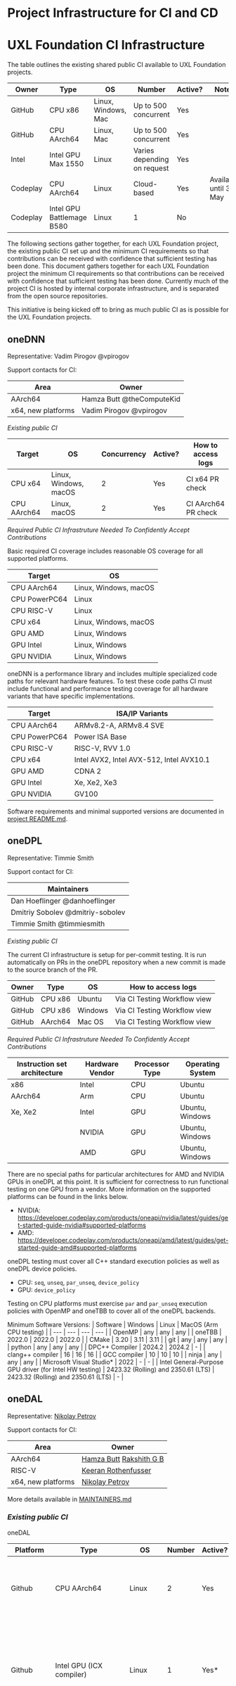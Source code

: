 # Project Infrastructure for CI and CD

UXL Foundation CI Infrastructure
================================

The table outlines the existing shared public CI available to UXL Foundation projects.

| Owner | Type | OS | Number | Active? | Notes |
| --- | --- | --- | --- | --- | --- |
| GitHub | CPU x86 | Linux, Windows, Mac | Up to 500 concurrent | Yes | |
| GitHub | CPU AArch64 | Linux, Mac | Up to 500 concurrent | Yes | |
| Intel | Intel GPU Max 1550 | Linux | Varies depending on request | Yes | |
| Codeplay | CPU AArch64 | Linux | Cloud-based | Yes | Available until 31 May |
| Codeplay | Intel GPU Battlemage B580 | Linux | 1 | No | |

The following sections gather together, for each UXL Foundation project, the existing public CI set up and the minimum CI requirements so that contributions can be received with confidence that sufficient testing has been done.
This document gathers together for each UXL Foundation project the minimum CI requirements so that contributions can be received with confidence that sufficient testing has been done.
Currently much of the project CI is hosted by internal corporate infrastructure, and is separated from the open source repositories.

This initiative is being kicked off to bring as much public CI as is possible for the UXL Foundation projects.

oneDNN
------

Representative: Vadim Pirogov @vpirogov

Support contacts for CI:

| Area               | Owner                     |
| ------------------ | ------------------------- |
| AArch64            | Hamza Butt @theComputeKid |
| x64, new platforms | Vadim Pirogov @vpirogov   |

*Existing public CI*

| Target      | OS                    | Concurrency  | Active? | How to access logs  |
| ----------- | --------------------- | ------------ | ------- | ------------------- |
| CPU x64     | Linux, Windows, macOS | 2            | Yes     | CI x64 PR check     |
| CPU AArch64 | Linux, macOS          | 2            | Yes     | CI AArch64 PR check |

*Required Public CI Infrastruture Needed To Confidently Accept Contributions*

Basic required CI coverage includes reasonable OS coverage for all supported
platforms.

| Target        | OS                    |
| ------------- | --------------------- |
| CPU AArch64   | Linux, Windows, macOS |
| CPU PowerPC64 | Linux                 |
| CPU RISC-V    | Linux                 |
| CPU x64       | Linux, Windows, macOS |
| GPU AMD       | Linux, Windows        |
| GPU Intel     | Linux, Windows        |
| GPU NVIDIA    | Linux, Windows        |

oneDNN is a performance library and includes multiple specialized code paths for
relevant hardware features. To test these code paths CI must include functional
and performance testing coverage for all hardware variants that have specific
implementations.

| Target        | ISA/IP Variants                          |
| ------------- | ---------------------------------------- |
| CPU AArch64   | ARMv8.2-A, ARMv8.4 SVE                   |
| CPU PowerPC64 | Power ISA Base                           |
| CPU RISC-V    | RISC-V, RVV 1.0                          |
| CPU x64       | Intel AVX2, Intel AVX-512, Intel AVX10.1 |
| GPU AMD       | CDNA 2                                   |
| GPU Intel     | Xe, Xe2, Xe3                             |
| GPU NVIDIA    | GV100                                    |

Software requirements and minimal supported versions are documented in [project
README.md](https://github.com/uxlfoundation/oneDNN?tab=readme-ov-file#requirements-for-building-from-source).

oneDPL
------

Representative: Timmie Smith

Support contact for CI:

| Maintainers               |
| ------------------------- |
| Dan Hoeflinger @danhoeflinger |
| Dmitriy Sobolev @dmitriy-sobolev |
| Timmie Smith @timmiesmith |

*Existing public CI*

The current CI infrastructure is setup for per-commit testing. It is run automatically on PRs in the oneDPL repository
when a new commit is made to the source branch of the PR.

| Owner | Type | OS | How to access logs |
| --- | --- | --- | --- |
| GitHub | CPU x86 | Ubuntu | Via CI Testing Workflow view |
| GitHub | CPU x86 | Windows | Via CI Testing Workflow view |
| GitHub | AArch64 | Mac OS | Via CI Testing Workflow view |

*Required Public CI Infrastruture Needed To Confidently Accept Contributions*

| Instruction set architecture | Hardware Vendor | Processor Type | Operating System |
| --- | --- | --- | --- |
| x86 | Intel | CPU | Ubuntu |
| AArch64 | Arm | CPU | Ubuntu |
| Xe, Xe2 | Intel | GPU | Ubuntu, Windows |
|  | NVIDIA | GPU | Ubuntu, Windows |
|  | AMD | GPU | Ubuntu, Windows |

There are no special paths for particular architectures for AMD and NVIDIA GPUs in oneDPL at this point. It is
sufficient for correctness to run functional testing on one GPU from a vendor. More information on the supported
platforms can be found in the links below.
* NVIDIA: https://developer.codeplay.com/products/oneapi/nvidia/latest/guides/get-started-guide-nvidia#supported-platforms
* AMD: https://developer.codeplay.com/products/oneapi/amd/latest/guides/get-started-guide-amd#supported-platforms

oneDPL testing must cover all C++ standard execution policies as well as oneDPL device policies.

* CPU: ``seq``, ``unseq``, ``par_unseq``, ``device_policy``
* GPU: ``device_policy``

Testing on CPU platforms must exercise ``par`` and ``par_unseq`` execution policies with OpenMP and oneTBB to cover all
of the oneDPL backends.

Minimum Software Versions:
| Software | Windows | Linux | MacOS (Arm CPU testing) |
| --- | --- | --- | --- |
| OpenMP | any | any | any |
| oneTBB | 2022.0 | 2022.0 | 2022.0 |
| CMake | 3.20 | 3.11 | 3.11 |
| git | any | any | any |
| python | any | any | any |
| DPC++ Compiler | 2024.2 | 2024.2 | - |
| clang++ compiler | 16 | 16 | 16 |
| GCC compiler | 10 | 10 | 10 |
| ninja | any | any | any |
| Microsoft Visual Studio* | 2022 | - | - |
| Intel General-Purpose GPU driver (for Intel HW testing) | 2423.32 (Rolling) and 2350.61 (LTS) | 2423.32 (Rolling) and 2350.61 (LTS) | - |


oneDAL
------

Representative: [Nikolay Petrov](https://github.com/napetrov)

Support contacts for CI:

| Area               | Owner                                                                                               |
| ------------------ | --------------------------------------------------------------------------------------------------- |
| AArch64            | [Hamza Butt](https://github.com/theComputeKid) [Rakshith G B](https://github.com/rakshithgb-fujitsu)|
| RISC-V             | [Keeran Rothenfusser](https://github.com/keeranroth)                                                |
| x64, new platforms | [Nikolay Petrov](https://github.com/napetrov)                                                       |

More details available in [MAINTAINERS.md](https://github.com/uxlfoundation/oneDAL/blob/main/MAINTAINERS.md)

### *Existing public CI*

oneDAL

| Platform | Type | OS | Number | Active? | Comments |
| --- | --- | --- | --- | --- | --- |
| Github | CPU AArch64 | Linux | 2 | Yes | 2 Pipelines on Physical Arm systems Github hosted and Arm-Hosted. [ci-aarch64.yml](https://github.com/uxlfoundation/oneDAL/blob/main/.github/workflows/ci-aarch64.yml)  |
| Github | Intel GPU (ICX compiler) | Linux | 1 | Yes* | Pipeline configured for GPU validation on uxlfoundation GPU runners, currently disabled due to issues with Tiber Cloud. [ci.yml](https://github.com/uxlfoundation/oneDAL/blob/main/.github/workflows/ci.yml)  |
| Github | ABI conformance | Linux | 1 | Yes | ABI compatibility runs that compare PR to the main. [ci.yml](https://github.com/uxlfoundation/oneDAL/blob/main/.github/workflows/ci.yml)  |
| Github | Docker validation | Linux | 1 | Yes | Validation of oneDAL development env docker file. [docker-validation-ci.yml](https://github.com/uxlfoundation/oneDAL/blob/main/.github/workflows/docker-validation-ci.yml)  |
| Github | CPU Nightly | Linux, Windows | 2 | Yes | Nightly builds and broader validation for oneDAL. [nightly-build.yml](https://github.com/uxlfoundation/oneDAL/blob/main/.github/workflows/nightly-build.yml)  |
| Github | Copyright headers check | Linux | 1 | Yes | Check for proper copyright headers. [skywalking-eyes.yml](https://github.com/uxlfoundation/oneDAL/blob/main/.github/workflows/skywalking-eyes.yml)  |
| Github | PR checklist validation | Linux | 1 | Yes | Validation of PR conformance. [pr-checklist.yml](https://github.com/uxlfoundation/oneDAL/blob/main/.github/workflows/pr-checklist.yml)  |
| Github | Documentation deployment to gh-pages | Linux | 1 | Yes | Automatic docs deployment with release tag creation. [docs-release.yml](https://github.com/uxlfoundation/oneDAL/blob/main/.github/workflows/docs-release.yml)  |
| Mergify | Helper automation for merges/backporting | Linux | 1 | Yes | Automated labels assignment, removal of renovate branches. [.mergify.yml](https://github.com/uxlfoundation/oneDAL/blob/main/.github/.mergify.yml)  |
| Renovate | Automated dependency updates | Linux | 1 | Yes | Dependabot alternative, manages dependency updates for components. [renovate.json](https://github.com/uxlfoundation/oneDAL/blob/main/.github/renovate.json)  |
| Azure DevOps | Clang format check| Linux | 1 | Yes | Enforce coding standards. [ci.yml](https://github.com/uxlfoundation/oneDAL/blob/main/.ci/pipeline/ci.yml)  |
| Azure DevOps | CI build/test for x86/ARM/RISC-V with OS compilers | Linux, Windows | 8 | Yes | Intel build natively, ARM and RISC-V with cross-platform build and QEMU emulation. Build with GCC/VC compilers. [ci.yml](https://github.com/uxlfoundation/oneDAL/blob/main/.ci/pipeline/ci.yml)  |
| Azure DevOps | CI build/test with Bazel | Linux | 1 | Yes | Bazel-based build and validation. [ci.yml](https://github.com/uxlfoundation/oneDAL/blob/main/.ci/pipeline/ci.yml)  |
| Azure DevOps | oneDAL documentation build | Linux | 1 | Yes | Build documentation for validation purposes in CI. [docs.yml](https://github.com/uxlfoundation/oneDAL/blob/main/.ci/pipeline/docs.yml)  |
| Azure DevOps | sklearnex validation | Linux | 1 | Yes | Checking out sklearnex sources, doing build and validation with oneDAL PR changes. [ci.yml](https://github.com/uxlfoundation/oneDAL/blob/main/.ci/pipeline/ci.yml)  |
| Codefactor | Codefactor checks | N/A | 1 | Yes | Enforcing code checks in PRs, Bandit, and other code quality checks. [Codefactor](https://www.codefactor.io/repository/github/uxlfoundation/onedal)  |

scikit-learn-intelex

| Platform | Type | OS | Number | Active? | Comments |
| --- | --- | --- | --- | --- | --- |
| Mergify | Helper automation for merges/backporting | Linux | 1 | Yes | Automated labels assignment, removal of renovate branches. [.mergify.yml](https://github.com/uxlfoundation/scikit-learn-intelex/blob/main/.github/.mergify.yml)  |
| Renovate | Automated dependency updates | Linux | 1 | Yes | Dependabot alternative, manages dependency updates for components. [renovate.json](https://github.com/uxlfoundation/scikit-learn-intelex/blob/main/.github/renovate.json)  |
| Azure DevOps | CI conda based | Linux, Windows | 10 | Yes | CI build and testing for different scikit/python combinations [ci.yml](https://github.com/uxlfoundation/scikit-learn-intelex/blob/main/.ci/pipeline/ci.yml)  |
| Azure DevOps | Documentation validation | Linux | 10| Yes | Documentation build validation [docs.yml](https://github.com/uxlfoundation/scikit-learn-intelex/blob/main/.ci/pipeline/docs.yml)  |
| Azure DevOps | Linting | Linux | 1 | Yes | Linting enforcement through pre-commit [linting.yml](https://github.com/uxlfoundation/scikit-learn-intelex/blob/main/.ci/pipeline/linting.yml)  |
| Azure DevOps | Nightly | Linux | 1 | Yes | Nightly validation against scikit-learn main branch [nightly.yml](https://github.com/uxlfoundation/scikit-learn-intelex/blob/main/.ci/pipeline/nightly.yml)  |
| Azure DevOps | Coverity | Linux | 1 | Yes | [Coverity](https://scan.coverity.com/projects/daal4py) scans [nightly.yml](https://github.com/uxlfoundation/scikit-learn-intelex/blob/main/.ci/pipeline/nightly.yml)  |
| Azure DevOps | Releases validation | Linux, Windows | 12 | Yes | Validation of already released versions in pypi and conda-forge [ci.yml](https://github.com/uxlfoundation/scikit-learn-intelex/blob/main/.ci/pipeline/release.yml)  |
| Github | CI venv based | Linux, Windows | 6 | Yes | CI build and testing for different scikit/python combinations. [ci.yml](https://github.com/uxlfoundation/scikit-learn-intelex/blob/main/.github/workflows/ci.yml)  |
| Github | Copyright headers check | Linux | 1 | Yes | Check for proper copyright headers. [skywalking-eyes.yml](https://github.com/uxlfoundation/scikit-learn-intelex/blob/main/.github/workflows/skywalking-eyes.yml)  |
| Github | PR checklist validation | Linux | 1 | Yes | Validation of PR conformance. [pr-checklist.yml](https://github.com/uxlfoundation/scikit-learn-intelex/blob/main/.github/workflows/pr-checklist.yml)  |
| Github | Documentation deployment to gh-pages | Linux | 1 | Yes | Automatic docs deployment with release tag creation. [docs-release.yml](https://github.com/uxlfoundation/scikit-learn-intelex/blob/main/.github/workflows/docs-release.yml)  |
| Codefactor | Codefactor checks | N/A | 1 | Yes | Enforcing code checks in PRs, Bandit, and other code quality checks. [Codefactor](https://www.codefactor.io/repository/github/uxlfoundation/scikit-learn-intelex)  |
| Codecov | Codecoverage | N/A | 1 | Yes | Enforcing coverage tracking and increments in PRs. [Codecov](https://app.codecov.io/gh/uxlfoundation/scikit-learn-intelex)  |


### *Required Public CI Infrastructure Needed To Confidently Accept Contributions*

Currently internal Intel CI validation is required for code verification. 
Intel employees can start internal CI with comment "/intelci: run" and corresponding CI would be triggered.
It's not possible to view these logs without access to Intel network

Migration to public validation is possible but will require more x86 systems available in public - currently public validation covers a small subset of validation scopes that we are planning to expand

| Instruction set architecture | Hardware Vendor | Processor Type | Operating System |
| --- | --- | --- | --- |
| x86 | Intel | CPU | Ubuntu, Windows |
| AArch64 | Arm | CPU | Ubuntu |
| Xe, Xe2, Xe3 | Intel | GPU | Ubuntu, Windows |

Software Versions:
* C/C++ Compiler
* DPC++ Compiler and oneMKL if building with SYCL support
* BLAS and LAPACK libraries - both provided by oneMKL or openBLAS could be used 
* Python version 3.9 or higher
* oneTBB library (repository contains script to download it)
* oneDPL library if building with SYCL support
* Microsoft Visual Studio* (Windows* only)
* MSYS2 (Windows* only)
* make and dos2unix tools
Full list of SW requirements and steps defined in [INSTALL.md](https://github.com/uxlfoundation/oneDAL/blob/main/INSTALL.md)


oneCCL
------

Representative: Maria Petrova

Support contact for CI:

*Existing public CI*

| Owner | Type | OS | Number | Active? | How to access logs |
| --- | --- | --- | --- | --- | --- |
| ? | ? | ? | ? | ? | ? |

*Required Public CI Infrastruture Needed To Confidently Accept Contributions*

| Instruction set architecture | Hardware Vendor | Processor Type | Operating System |
| --- | --- | --- | --- |
| x86 | Intel | CPU | Ubuntu |
| AArch64 | Arm | CPU | Ubuntu |

Software Versions:
* CMake
* glibc
* ...

oneMath
-------

Representative: [Maria Kraynyuk](https://github.com/mkrainiuk)

Support contact for CI: [Alexey Srednitsky](https://github.com/toxicscum)

*Existing public CI*

| Owner | Type | OS | Number | Active? | How to access logs |
| --- | --- | --- | --- | --- | --- |
| GitHub	| CPU x86 | Ubuntu latest | N/A - GitHub-hosted runners | Yes | From workflow run |

*Required Public CI Infrastructure Needed To Confidently Accept Contributions*

| Instruction set architecture | Hardware Vendor | Processor Type | Operating System | Comment |
| --- | --- | --- | --- | --- |
| x86 | Intel/AMD | CPU | Ubuntu | Already supported in public CI on x64 VM |
| AArch64 | Arm | CPU | Ubuntu | Arm Neoverse Processor Family: N1, V1, or V2 |
| Intel Data Center Max Series | Intel | GPU | Ubuntu | Or at least one from [Intel oneMKL supported list](https://www.intel.com/content/www/us/en/developer/articles/system-requirements/oneapi-math-kernel-library-system-requirements.html) on Linux |
| A100 or H100 | NVIDIA | GPU | Ubuntu | Or at least Compute Capability 7.5 or later (T4+), see [CUDA toolkit deprecated GPUs](https://docs.nvidia.com/cuda/cuda-toolkit-release-notes/index.html#deprecated-architectures) |
| MI210 | AMD | GPU | Ubuntu | Or at least one from [ROCm supported list](https://rocm.docs.amd.com/projects/install-on-linux/en/latest/reference/system-requirements.html) |
| x86 | Intel/AMD | CPU | Windows | Can be supported with GitHub-hosted runners, but they have not enough processors for acceptable build time |
| Intel Flex or Arch Series | Intel | GPU | Windows | Or at least one from [Intel oneMKL supported list](https://www.intel.com/content/www/us/en/developer/articles/system-requirements/oneapi-math-kernel-library-system-requirements.html) on Windows |

Software requirements: [link](https://github.com/uxlfoundation/oneMath/tree/develop?tab=readme-ov-file#software-requirements)

oneTBB
------

Representative: Michael Voss

Support contact for CI: Konstantin Boyarinov

*Existing public CI*

| Runner | Target | OS | Active | How to access logs |
| --- | --- | --- | --- | --- |
| ubuntu-latest	| CPU x64 | Linux |Yes | CI PR check |
| ubuntu-24.04 | CPU x64 | Linux | Yes | CI PR check |
| ubuntu-24.04-arm | CPU AArch64 | Linux | Yes | CI PR check |
| ubuntu-22.04 | CPU x64 | Linux | Yes | CI PR check |
| ubuntu-22.04-arm | CPU AArch64 | Linux | Yes | CI PR check |
| macos-15 | CPU AArch64 | macOS | Yes | CI PR check |
| macos-14 | CPU AArch64 | macOS | Yes | CI PR check |
| macos-13 | CPU x64 | macOS | Yes | CI PR check |
| Windows-2025 | CPU x64 | Windows | Yes | CI PR check |
| Windows-2022 | CPU x64 | Windows | Yes | CI PR check |
| Windows-2019 | CPU x64 | Windows | Yes | CI PR check |

*Required Public CI Infrastruture Needed To Confidently Accept Contributions*

| Target        | OS                    |
| ------------- | --------------------- |
| CPU AArch64   | Linux, macOS |
| CPU x64       | Linux, Windows, macOS |

Software requirements: [link](https://github.com/uxlfoundation/oneTBB/blob/master/SYSTEM_REQUIREMENTS.md)

oneCK
-----

Representative: Aaron Dron

Support contact for CI:

*Existing public CI*

| Owner | Type | OS | Number | Active? | How to access logs |
| --- | --- | --- | --- | --- | --- |
| ? | ? | ? | ? | ? | ? |

*Required Public CI Infrastruture Needed To Confidently Accept Contributions*

| Instruction set architecture | Hardware Vendor | Processor Type | Operating System |
| --- | --- | --- | --- |
| x86 | Intel | CPU | Ubuntu |
| AArch64 | Arm | CPU | Ubuntu |

Software Versions:
* CMake
* glibc
* ...

